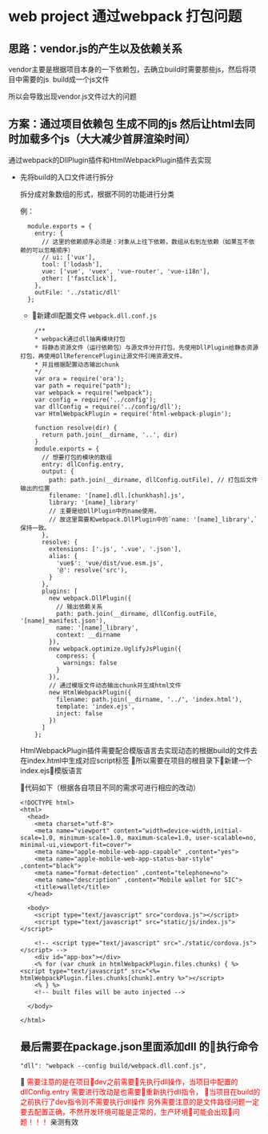 # web project 通过webpack 打包问题


## 思路：vendor.js的产生以及依赖关系

vendor主要是根据项目本身的一下依赖包，去确立build时需要那些js，然后将项目中需要的js&nbsp; build成一个js文件

所以会导致出现vendor.js文件过大的问题

## 方案：通过项目依赖包 生成不同的js 然后让html去同时加载多个js（大大减少首屏渲染时间）

通过webpack的DllPlugin插件和HtmlWebpackPlugin插件去实现

* 先将build的入口文件进行拆分

  拆分成对象数组的形式，根据不同的功能进行分类

  例：
  ```
    module.exports = {
      entry: {
        // 这里的依赖顺序必须是：对象从上往下依赖，数组从右到左依赖（如果互不依赖的可以忽略顺序）
        // ui: ['vux'],
        tool: ['lodash'],
        vue: ['vue', 'vuex', 'vue-router', 'vue-i18n'],
        other: ['fastclick'],
      },
      outFile: '../static/dll'
    };
  ```
  * 新建dll配置文件 `webpack.dll.conf.js`

  ```
      /**
      * webpack通过dll抽离模块打包
      * 将静态资源文件（运行依赖包）与源文件分开打包，先使用DllPlugin给静态资源打包，再使用DllReferencePlugin让源文件引用资源文件。
      * 并且根据配置动态输出chunk
      */
      var ora = require('ora');
      var path = require("path");
      var webpack = require("webpack");
      var config = require('../config');
      var dllConfig = require('../config/dll');
      var HtmlWebpackPlugin = require('html-webpack-plugin');

      function resolve(dir) {
        return path.join(__dirname, '..', dir)
      }
      module.exports = {
        // 想要打包的模块的数组
        entry: dllConfig.entry,
        output: {
          path: path.join(__dirname, dllConfig.outFile), // 打包后文件输出的位置
          filename: '[name].dll.[chunkhash].js',
          library: '[name]_library'
          // 主要是给DllPlugin中的name使用，
          // 故这里需要和webpack.DllPlugin中的`name: '[name]_library',`保持一致。
        },
        resolve: {
          extensions: ['.js', '.vue', '.json'],
          alias: {
            'vue$': 'vue/dist/vue.esm.js',
            '@': resolve('src'),
          }
        },
        plugins: [
          new webpack.DllPlugin({
            // 输出依赖关系
            path: path.join(__dirname, dllConfig.outFile, '[name]_manifest.json'),
            name: '[name]_library',
            context: __dirname
          }),
          new webpack.optimize.UglifyJsPlugin({
            compress: {
              warnings: false
            }
          }),
          // 通过模版文件动态输出chunk并生成html文件
          new HtmlWebpackPlugin({
            filename: path.join(__dirname, '../', 'index.html'),
            template: 'index.ejs',
            inject: false
          })
        ]
      };
  ```

  HtmlWebpackPlugin插件需要配合模版语言去实现动态的根据build的文件去在index.html中生成对应script标签
  所以需要在项目的根目录下新建一个index.ejs模版语言

  代码如下（根据各自项目不同的需求可进行相应的改动）
  ```
  <!DOCTYPE html>
  <html>
    <head>
      <meta charset="utf-8">
      <meta name="viewport" content="width=device-width,initial-scale=1.0, minimum-scale=1.0, maximum-scale=1.0, user-scalable=no, minimal-ui,viewport-fit=cover">
      <meta name="apple-mobile-web-app-capable" ,content="yes">
      <meta name="apple-mobile-web-app-status-bar-style" ,content="black">
      <meta name="format-detection" ,content="telephone=no">
      <meta name="description" ,content="Mobile wallet for SIC">
      <title>wallet</title>
    </head>

    <body>
      <script type="text/javascript" src="cordova.js"></script>
      <script type="text/javascript" src="static/js/index.js"></script>

      <!-- <script type="text/javascript" src="./static/cordova.js"></script> -->
      <div id="app-box"></div>
      <% for (var chunk in htmlWebpackPlugin.files.chunks) { %><script type="text/javascript" src="<%= htmlWebpackPlugin.files.chunks[chunk].entry %>"></script>
      <% } %>
      <!-- built files will be auto injected -->

    </body>

  </html>

  ```

  ## 最后需要在package.json里面添加dll 的执行命令
  `"dll": "webpack --config build/webpack.dll.conf.js",`

  <span style="color:red">
    需要注意的是在项目dev之前需要先执行dll操作，当项目中配置的 dllConfig.entry 需要进行改动是也需要重新执行dll指令，
    当项目在build的之前执行了dev指令则不需要执行dll操作
  </span>
  <span style="color:red">
  另外需要注意的是文件路径问题一定要去配置正确，不然开发环境可能是正常的，生产环境可能会出现问题！！！
  </span>
  亲测有效
